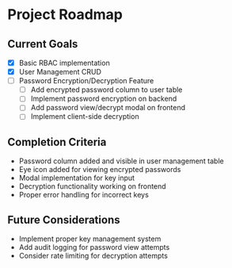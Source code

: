 # Project Roadmap

## Current Goals
- [x] Basic RBAC implementation
- [x] User Management CRUD
- [ ] Password Encryption/Decryption Feature
  - [ ] Add encrypted password column to user table
  - [ ] Implement password encryption on backend
  - [ ] Add password view/decrypt modal on frontend
  - [ ] Implement client-side decryption

## Completion Criteria
- Password column added and visible in user management table
- Eye icon added for viewing encrypted passwords
- Modal implementation for key input
- Decryption functionality working on frontend
- Proper error handling for incorrect keys

## Future Considerations
- Implement proper key management system
- Add audit logging for password view attempts
- Consider rate limiting for decryption attempts 